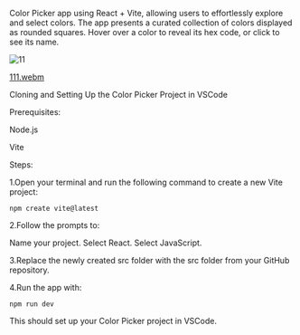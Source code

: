 Color Picker app using React + Vite, allowing users to effortlessly explore and select colors. The app presents a curated collection of colors displayed as rounded squares. Hover over a color to reveal its hex code, or click to see its name.

![11](https://github.com/user-attachments/assets/a35711ad-9152-430b-b61a-1c78b31f950c)


[111.webm](https://github.com/user-attachments/assets/1c8c62fe-c5df-4cce-885a-13d91927511a)


Cloning and Setting Up the Color Picker Project in VSCode

Prerequisites:

Node.js

Vite


Steps:

1.Open your terminal and run the following command to create a new Vite project:

```npm create vite@latest```

2.Follow the prompts to:

Name your project.
Select React.
Select JavaScript.

3.Replace the newly created src folder with the src folder from your GitHub repository.

4.Run the app with:

```npm run dev```

This should set up your Color Picker project in VSCode.
